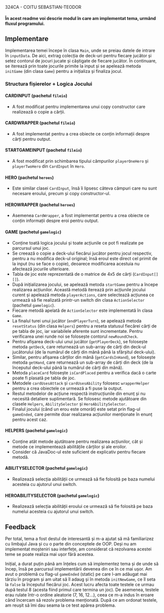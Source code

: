 324CA - COITU SEBASTIAN-TEODOR

#### În acest readme voi descrie modul în care am implementat tema, urmând fluxul programului.

## Implementare

Implementarea temei începe în clasa `Main`, unde se preiau datele de intrare în `inputData`. De aici, extrag colecția de deck-uri pentru fiecare jucător și setez contorul de jocuri jucate și câștigate de fiecare jucător. În continuare, se iterează prin toate jocurile primite la input și se apelează metoda `initGame` (din clasa `Game`) pentru a inițializa și finaliza jocul.

### Structura fișierelor + Logica Jocului

#### CARDINPUT (pachetul `fileio`)
- A fost modificat pentru implementarea unui copy constructor care realizează o copie a cărții.

#### CARDWRAPPER (pachetul `fileio`)
- A fost implementat pentru a crea obiecte ce conțin informații despre cărți pentru output.

#### STARTGAMEINPUT (pachetul `fileio`)
- A fost modificat prin schimbarea tipului câmpurilor `playerOneHero` și `playerTwoHero` din `CardInput` în `Hero`.

#### HERO (pachetul `heroes`)
- Este similar clasei `CardInput`, însă îi lipsesc câteva câmpuri care nu sunt necesare eroului, precum și copy constructor-ul.

#### HEROWRAPPER (pachetul `heroes`)
- Asemenea `CardWrapper`, a fost implementat pentru a crea obiecte ce conțin informații despre eroi pentru output.

#### GAME (pachetul `gamelogic`)
- Conține toată logica jocului și toate acțiunile ce pot fi realizate pe parcursul unui joc.
- Se creează o copie a deck-ului fiecărui jucător pentru jocul respectiv, pentru a nu modifica deck-ul original; însă eroul este direct cel primit de la input (nu se face o copie), deoarece modificarea acestuia nu afectează jocurile ulterioare.
- Tabla de joc este reprezentată de o matrice de 4x5 de cărți (`CardInput[][]`).
- După inițializarea jocului, se apelează metoda `startGame` pentru a începe realizarea acțiunilor. Această metodă iterează prin acțiunile jocului curent și apelează metoda `playerActions`, care selectează acțiunea ce urmează să fie realizată printr-un switch din clasa `ActionSelector` (pachetul `gamelogic`).
- Fiecare metodă apelată de `ActionSelector` este implementată în clasa `Game`.
- La finalul turei unui jucător (`endPlayerTurn`), se apelează metoda `resetStatus` (din clasa `Helpers`) pentru a reseta statusul fiecărei cărți de pe tabla de joc, iar variabilele aferente sunt incrementate. Pentru verificarea unei runde noi se folosește contorul `newRoundCheck`.
- Pentru afișarea deck-ului unui jucător (`getPlayerDeck`), se folosește metoda `getDeck`, care returnează un sub-array de cărți din deck-ul jucătorului (de la numărul de cărți din mână până la sfârșitul deck-ului).
- Similar, pentru afișarea cărților din mână (`getCardsInHand`), se folosește metoda `getHand`, care returnează un sub-array de cărți din deck (de la începutul deck-ului până la numărul de cărți din mână).
- Metoda `placeCard` folosește `isCardPlaced` pentru a verifica dacă o carte poate fi plasată pe tabla de joc.
- Metodele `cardUsesAttack` și `cardUsesAbility` folosesc `wrapperHelper` pentru a crea obiectele ce urmează a fi puse la output.
- Restul metodelor de acțiune respectă instrucțiunile din enunț și nu necesită detaliere suplimentară. Se folosesc metode ajutătoare din clasele `Helpers`, `AbilitySelector` și `HeroAbilitySelector`.
- Finalul jocului (când un erou este omorât) este setat prin flag-ul `gameEnded`, care permite doar realizarea acțiunilor menționate în enunț pentru acest caz.

#### HELPERS (pachetul `gamelogic`)
- Conține atât metode ajutătoare pentru realizarea acțiunilor, cât și metode ce implementează abilitățile cărților și ale eroilor.
- Consider că JavaDoc-ul este suficient de explicativ pentru fiecare metodă.

#### ABILITYSELECTOR (pachetul `gamelogic`)
- Realizează selecția abilității ce urmează să fie folosită pe baza numelui acesteia cu ajutorul unui switch.

#### HEROABILITYSELECTOR (pachetul `gamelogic`)
- Realizează selecția abilității eroului ce urmează să fie folosită pe baza numelui acesteia cu ajutorul unui switch.

## Feedback

Per total, tema a fost destul de interesantă și m-a ajutat să mă familiarizez cu limbajul Java și cu o parte din conceptele de OOP. Deși nu am implementat moșteniri sau interfețe, am considerat că rezolvarea acestei teme se poate realiza mai ușor fără acestea. 

Inițial, a durat puțin până am înțeles cum să implementez tema și de unde să încep, însă pe parcursul implementării devenea din ce în ce mai ușor. Am avut o problemă cu flag-ul `gameEnded` (static) pe care l-am adăugat mai târziu în program și am uitat să îl adaug și în metoda `initNewGame`, ce îl seta la `false` la începutul fiecărui joc. Acest lucru afecta toate testele ce urmau după testul 8 (acesta fiind primul care termina un joc). De asemenea, testele erau rulate într-o ordine aleatorie (7, 16, 12...), ceea ce m-a indus în eroare când încercam să rezolv problema menționată. După ce am ordonat testele, am reușit să îmi dau seama la ce test apărea problema.
